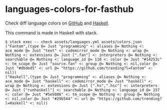 # languages-colors-for-fasthub

Check diff language colors on [GitHub](https://github.com/github/linguist/blob/master/lib/linguist/languages.yml) and [Haskell](https://github.com/k0shk0sh/FastHub/blob/master/app/src/main/assets/colors.json).

This command is made in Haskell with stack.

```
$ stack exec -- check assets/languages.yml assets/colors.json
("Fantom",(type @= Just "programming" <: aliases @= Nothing <: ace_mode @= Just "text" <: codemirror_mode @= Nothing <: wrap @= Nothing <: extensions @= Just [".fan"] <: interpreters @= Nothing <: searchable @= Nothing <: language_id @= 110 <: color @= Just "#14253c" <: tm_scope @= Just "source.fan" <: group @= Nothing <: nil,color @= Just "#dbded5" <: url @= "https://github.com/trending?l=Fantom" <: nil))
("Haskell",(type @= Just "programming" <: aliases @= Nothing <: ace_mode @= Just "haskell" <: codemirror_mode @= Just "haskell" <: wrap @= Nothing <: extensions @= Just [".hs",".hsc"] <: interpreters @= Just ["runhaskell"] <: searchable @= Nothing <: language_id @= 157 <: color @= Just "#5e5086" <: tm_scope @= Nothing <: group @= Nothing <: nil,color @= Just "#29b544" <: url @= "https://github.com/trending?l=Haskell" <: nil))
```
